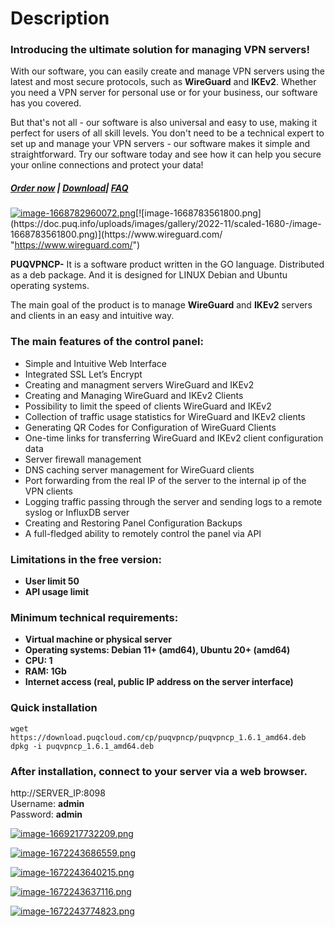 # Description

### Introducing the ultimate solution <span class="hljs-keyword">for</span> managing VPN servers!

<span class="hljs-keyword">With</span> our software, you can easily create <span class="hljs-built_in">and</span> manage VPN servers <span class="hljs-keyword">using</span> the latest <span class="hljs-built_in">and</span> most secure protocols, such <span class="hljs-keyword">as</span> **WireGuard** <span class="hljs-built_in">and</span> **IKEv2**. Whether you need a VPN server <span class="hljs-keyword">for</span> personal use <span class="hljs-built_in">or</span> <span class="hljs-keyword">for</span> your business, our software has you covered.

But that<span class="hljs-comment">'s not all - our software is also universal and easy to use, making it perfect for users of all skill levels. You don't need to be a technical expert to set up and manage your VPN servers - our software makes it simple and straightforward.</span> <span class="hljs-keyword">Try</span> our software today <span class="hljs-built_in">and</span> see how it can help you secure your online connections <span class="hljs-built_in">and</span> protect your data!

##### [Order now](https://puqcloud.com/index.php?rp=/store/puqvpn) | [Download](https://download.puqcloud.com/cp/puqvpncp/)| [FAQ](https://faq.puqcloud.com)

[![image-1668782960072.png](https://doc.puq.info/uploads/images/gallery/2022-11/scaled-1680-/image-1668782960072.png)](https://puqcloud.com/index.php?rp=/store/puqvpn "https://puqcloud.com/index.php?rp=/store/puqvpn")[![image-1668783561800.png](https://doc.puq.info/uploads/images/gallery/2022-11/scaled-1680-/image-1668783561800.png)](https://www.wireguard.com/ "https://www.wireguard.com/")

****PUQVPNCP**-** It is a software product written in the GO language. Distributed as a deb package. And it is designed for LINUX Debian and Ubuntu operating systems.

The main goal of the product is to manage **WireGuard** and **IKEv2** servers and clients in an easy and intuitive way.

### **The main features of the control panel:**

- Simple and Intuitive Web Interface
- Integrated SSL Let’s Encrypt
- Creating and managment servers WireGuard and IKEv2
- Creating and Managing WireGuard and IKEv2 Clients
- Possibility to limit the speed of clients WireGuard and IKEv2
- Collection of traffic usage statistics for WireGuard and IKEv2 clients
- Generating QR Codes for Configuration of WireGuard Clients
- One-time links for transferring WireGuard and IKEv2 client configuration data
- Server firewall management
- DNS caching server management for WireGuard clients
- Port forwarding from the real IP of the server to the internal ip of the VPN clients
- Logging traffic passing through the server and sending logs to a remote syslog or InfluxDB server
- Creating and Restoring Panel Configuration Backups
- A full-fledged ability to remotely control the panel via API

### **Limitations in the free version:**

- **User limit 50**
- **API usage limit**

### **Minimum technical requirements:**

- **Virtual machine or physical server**
- **Operating systems: Debian 11+ (amd64), Ubuntu 20+ (amd64)**
- **CPU: 1**
- **RAM: 1Gb**
- **Internet access (real, public IP address on the server interface)**

### **Quick installation**

```shell
wget https://download.puqcloud.com/cp/puqvpncp/puqvpncp_1.6.1_amd64.deb
dpkg -i puqvpncp_1.6.1_amd64.deb
```

### After installation, connect to your server via a web browser.

http://SERVER\_IP:8098  
Username: **admin**  
Password: **admin**

[![image-1669217732209.png](https://doc.puq.info/uploads/images/gallery/2022-11/scaled-1680-/image-1669217732209.png)](https://doc.puq.info/uploads/images/gallery/2022-11/image-1669217732209.png)

[![image-1672243686559.png](https://doc.puq.info/uploads/images/gallery/2022-12/scaled-1680-/image-1672243686559.png)](https://doc.puq.info/uploads/images/gallery/2022-12/image-1672243686559.png)

[![image-1672243640215.png](https://doc.puq.info/uploads/images/gallery/2022-12/scaled-1680-/image-1672243640215.png)](https://doc.puq.info/uploads/images/gallery/2022-12/image-1672243640215.png)

[![image-1672243637116.png](https://doc.puq.info/uploads/images/gallery/2022-12/scaled-1680-/image-1672243637116.png)](https://doc.puq.info/uploads/images/gallery/2022-12/image-1672243637116.png)

[![image-1672243774823.png](https://doc.puq.info/uploads/images/gallery/2022-12/scaled-1680-/image-1672243774823.png)](https://doc.puq.info/uploads/images/gallery/2022-12/image-1672243774823.png)
